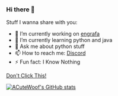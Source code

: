 ### Hi there 👋

Stuff I wanna share with you:

- 🔭 I’m currently working on [engrafa](https://engrafa.github.io/Our%20Team)
- 🌱 I’m currently learning python and java
- 💬 Ask me about python stuff
- 📫 How to reach me: [Discord](https://discord.gg/xqAvA3g5qJ)
- ⚡ Fun fact: I Know Nothing

[Don't Click This!](https://acutewoof.github.io/youtube/index.html)

[![ACuteWoof's GitHub stats](https://github-readme-stats.vercel.app/api?username=ACuteWoof&show_icons=true&theme=nightowl)](https://github.com/anuraghazra/github-readme-stats)
